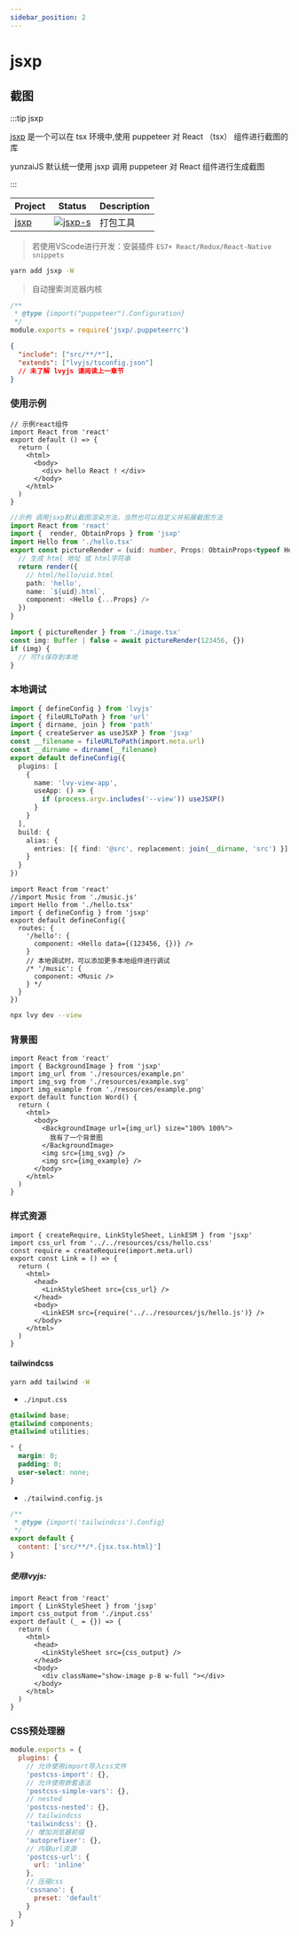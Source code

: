 ```yaml
---
sidebar_position: 2
---
```


# jsxp

## 截图

:::tip jsxp

[jsxp](https://github.com/lemonade-lab/lvyjs/tree/main/packages/jsxp) 是一个可以在 tsx 环境中,使用 puppeteer 对 React （tsx） 组件进行截图的库

yunzaiJS 默认统一使用 jsxp 调用 puppeteer 对 React 组件进行生成截图

:::

| Project | Status              | Description |
| ------- | ------------------- | ----------- |
| [jsxp]  | [![jsxp-s]][jsxp-p] | 打包工具    |

[jsxp]: https://github.com/lemonade-lab/alemonjs/tree/main/packages/jsxp
[jsxp-s]: https://img.shields.io/npm/v/jsxp.svg
[jsxp-p]: https://www.npmjs.com/package/jsxp

> 若使用VScode进行开发：安装插件 `ES7+ React/Redux/React-Native snippets`

```sh title="安装"
yarn add jsxp -W
```

> 自动搜索浏览器内核

```js title=".puppeteerrc.cjs"
/**
 * @type {import("puppeteer").Configuration}
 */
module.exports = require('jsxp/.puppeteerrc')
```

```json title="tsconfig.json"
{
  "include": ["src/**/*"],
  "extends": ["lvyjs/tsconfig.json"]
  // 未了解 lvyjs 请阅读上一章节
}
```

### 使用示例

```tsx title="src/hello.tsx"
// 示例react组件
import React from 'react'
export default () => {
  return (
    <html>
      <body>
        <div> hello React ! </div>
      </body>
    </html>
  )
}
```

```ts title="src/image.tsx"
//示例 调用jsxp默认截图渲染方法，当然也可以自定义并拓展截图方法
import React from 'react'
import {  render, ObtainProps } from 'jsxp'
import Hello from './hello.tsx'
export const pictureRender = (uid: number, Props: ObtainProps<typeof Hello>) => {
  // 生成 html 地址 或 html字符串
  return render({
    // html/hello/uid.html
    path: 'hello',
    name: `${uid}.html`,
    component: <Hello {...Props} />
  })
}
```

```ts title="src/index.ts"
import { pictureRender } from './image.tsx'
const img: Buffer | false = await pictureRender(123456, {})
if (img) {
  // 可fs保存到本地
}
```

### 本地调试

```ts title="lvy.config.ts"
import { defineConfig } from 'lvyjs'
import { fileURLToPath } from 'url'
import { dirname, join } from 'path'
import { createServer as useJSXP } from 'jsxp'
const __filename = fileURLToPath(import.meta.url)
const __dirname = dirname(__filename)
export default defineConfig({
  plugins: [
    {
      name: 'lvy-view-app',
      useApp: () => {
        if (process.argv.includes('--view')) useJSXP()
      }
    }
  ],
  build: {
    alias: {
      entries: [{ find: '@src', replacement: join(__dirname, 'src') }]
    }
  }
})
```

```tsx title="jsxp.config.tsx"
import React from 'react'
//import Music from './music.js'
import Hello from './hello.tsx'
import { defineConfig } from 'jsxp'
export default defineConfig({
  routes: {
    '/hello': {
      component: <Hello data={(123456, {})} />
    }
    // 本地调试时，可以添加更多本地组件进行调试
    /* '/music': {
      component: <Music />
    } */
  }
})
```

```sh title="使用lvyjs启动截图热开发"
npx lvy dev --view
```

### 背景图

```tsx
import React from 'react'
import { BackgroundImage } from 'jsxp'
import img_url from './resources/example.pn'
import img_svg from './resources/example.svg'
import img_example from './resources/example.png'
export default function Word() {
  return (
    <html>
      <body>
        <BackgroundImage url={img_url} size="100% 100%">
          我有了一个背景图
        </BackgroundImage>
        <img src={img_svg} />
        <img src={img_example} />
      </body>
    </html>
  )
}
```

### 样式资源

```tsx title="./link.tsx"
import { createRequire, LinkStyleSheet, LinkESM } from 'jsxp'
import css_url from '../../resources/css/hello.css'
const require = createRequire(import.meta.url)
export const Link = () => {
  return (
    <html>
      <head>
        <LinkStyleSheet src={css_url} />
      </head>
      <body>
        <LinkESM src={require('../../resources/js/hello.js')} />
      </body>
    </html>
  )
}
```

#### tailwindcss

```sh
yarn add tailwind -W
```

- `./input.css`

```css
@tailwind base;
@tailwind components;
@tailwind utilities;

* {
  margin: 0;
  padding: 0;
  user-select: none;
}
```

- `./tailwind.config.js`

```js
/**
 * @type {import('tailwindcss').Config}
 */
export default {
  content: ['src/**/*.{jsx.tsx.html}']
}
```

##### 使用lvyjs:

```tsx
import React from 'react'
import { LinkStyleSheet } from 'jsxp'
import css_output from './input.css'
export default (_ = {}) => {
  return (
    <html>
      <head>
        <LinkStyleSheet src={css_output} />
      </head>
      <body>
        <div className="show-image p-8 w-full "></div>
      </body>
    </html>
  )
}
```

### CSS预处理器

```js title="postcss.config.cjs"
module.exports = {
  plugins: {
    // 允许使用import导入css文件
    'postcss-import': {},
    // 允许使用嵌套语法
    'postcss-simple-vars': {},
    // nested
    'postcss-nested': {},
    // tailwindcss
    'tailwindcss': {},
    // 增加浏览器前缀
    'autoprefixer': {},
    // 内联url资源
    'postcss-url': {
      url: 'inline'
    },
    // 压缩css
    'cssnano': {
      preset: 'default'
    }
  }
}
```

